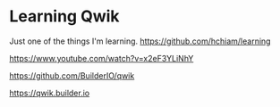 # Learning Qwik

Just one of the things I'm learning. https://github.com/hchiam/learning

https://www.youtube.com/watch?v=x2eF3YLiNhY

https://github.com/BuilderIO/qwik

https://qwik.builder.io
